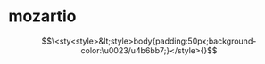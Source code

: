 # mozartio


  $$\<sty<style>&lt;style>body{padding:50px;background-color:\u0023/u4b6bb7;}</style>{}$$

